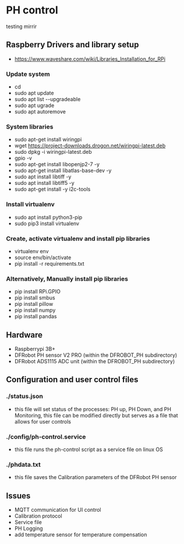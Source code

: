 # PH control
testing mirrir
## Raspberry Drivers and library setup

- https://www.waveshare.com/wiki/Libraries_Installation_for_RPi

### Update system
- cd
- sudo apt update
- sudo apt list --upgradeable
- sudo apt ugrade
- sudo apt autoremove


### System libraries
- sudo apt-get install wiringpi
- wget https://project-downloads.drogon.net/wiringpi-latest.deb
- sudo dpkg -i wiringpi-latest.deb
- gpio -v
- sudo apt-get install libopenjp2-7 -y
- sudo apt-get install libatlas-base-dev -y
- sudo apt install libtiff -y
- sudo apt install libtiff5 -y
- sudo apt-get install -y i2c-tools

### Install virtualenv
- sudo apt install python3-pip
- sudo pip3 install virtualenv

### Create, activate virtualenv and install pip libraries
- virtualenv env
- source env/bin/activate
- pip install -r requirements.txt

### Alternatively, Manually install pip libraries
- pip install RPi.GPIO
- pip install smbus
- pip install pillow
- pip install numpy
- pip install pandas

## Hardware

- Raspberrypi 3B+
- DFRobot PH sensor V2 PRO (within the DFROBOT_PH subdirectory)
- DFRobot ADS1115 ADC unit (within the DFROBOT_PH subdirectory)

## Configuration and user control files
### ./status.json
- this file will set status of the processes: PH up, PH Down, and PH Monitoring, this file can be modified directly but serves as a file that allows for user controls
### ./config/ph-control.service
- this file runs the ph-control script as a service file on linux OS
### ./phdata.txt
-  this file saves the Calibration parameters of the DFRobot PH sensor

## Issues

- MQTT communication for UI control
- Calibration protocol
- Service file
- PH Logging
- add temperature sensor for temperature compensation
